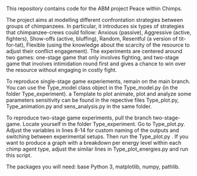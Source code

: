 This repository contains code for the ABM project Peace within Chimps. 

The project aims at modelling different confrontation strategies between groups of chimpanzees. In particular, it introduces six types of strategies that chimpanzee-crews could follow: Anxious (passive), Aggressive (active, fighters), Show-offs (active, bluffing), Random, Resentful (a version of tit-for-tat), Flexible (using the knowledge about the scarcity of the resource to adjust their conflict engagement). The experiments are centered around two games: one-stage game that only involves fighting, and two-stage game that involves intimidation round first and gives a chance to win over the resource without engaging in costly fight. 

To reproduce single-stage game experiements, remain on the main branch. You can use the Type_model class object in the Type_model.py (in the folder Type_experiment). a Template to plot animate, plot and analyze some parameters sensitivity can be found in the repective files Type_plot.py, Type_animation.py and sens_analysis.py in the same folder.

To reproduce two-stage game experiments, pull the branch two-stage-game. Locate yourself in the folder Type_experiment. Go to Type_plot.py. Adjust the variables in lines 8-14 for custom naming of the outputs and switching between experimental setups. Then run the Type_plot.py . If you want to produce a graph with a breakdown per energy level within each chimp agent type, adjust the similar lines in Type_plot_energies.py and run this script. 

The packages you will need: base Python 3, matplotlib, numpy, pathlib.
